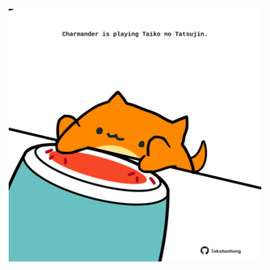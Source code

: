 <!-- built at 18/01/2021, 21:20:19 UTC -->
<p align="center">
  <img width="500" height="500" src="./ReadmeImage.svg">
</p>
